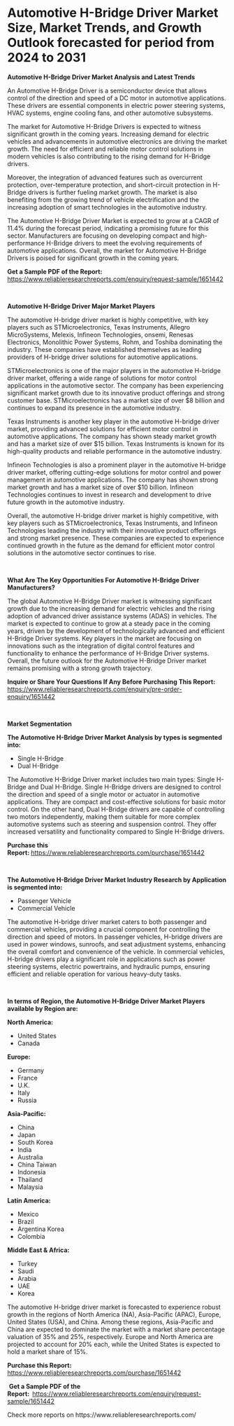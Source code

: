 <p><h1>Automotive H-Bridge Driver Market Size, Market Trends, and Growth Outlook forecasted for period from 2024 to 2031</h1></p><p><strong>Automotive H-Bridge Driver Market Analysis and Latest Trends</strong></p>
<p><p>An Automotive H-Bridge Driver is a semiconductor device that allows control of the direction and speed of a DC motor in automotive applications. These drivers are essential components in electric power steering systems, HVAC systems, engine cooling fans, and other automotive subsystems.</p><p>The market for Automotive H-Bridge Drivers is expected to witness significant growth in the coming years. Increasing demand for electric vehicles and advancements in automotive electronics are driving the market growth. The need for efficient and reliable motor control solutions in modern vehicles is also contributing to the rising demand for H-Bridge drivers.</p><p>Moreover, the integration of advanced features such as overcurrent protection, over-temperature protection, and short-circuit protection in H-Bridge drivers is further fueling market growth. The market is also benefiting from the growing trend of vehicle electrification and the increasing adoption of smart technologies in the automotive industry.</p><p>The Automotive H-Bridge Driver Market is expected to grow at a CAGR of 11.4% during the forecast period, indicating a promising future for this sector. Manufacturers are focusing on developing compact and high-performance H-Bridge drivers to meet the evolving requirements of automotive applications. Overall, the market for Automotive H-Bridge Drivers is poised for significant growth in the coming years.</p></p>
<p><strong>Get a Sample PDF of the Report:&nbsp;</strong> <a href="https://www.reliableresearchreports.com/enquiry/request-sample/1651442">https://www.reliableresearchreports.com/enquiry/request-sample/1651442</a></p>
<p>&nbsp;</p>
<p><strong>Automotive H-Bridge Driver Major Market Players</strong></p>
<p><p>The automotive H-bridge driver market is highly competitive, with key players such as STMicroelectronics, Texas Instruments, Allegro MicroSystems, Melexis, Infineon Technologies, onsemi, Renesas Electronics, Monolithic Power Systems, Rohm, and Toshiba dominating the industry. These companies have established themselves as leading providers of H-bridge driver solutions for automotive applications.</p><p>STMicroelectronics is one of the major players in the automotive H-bridge driver market, offering a wide range of solutions for motor control applications in the automotive sector. The company has been experiencing significant market growth due to its innovative product offerings and strong customer base. STMicroelectronics has a market size of over $8 billion and continues to expand its presence in the automotive industry.</p><p>Texas Instruments is another key player in the automotive H-bridge driver market, providing advanced solutions for efficient motor control in automotive applications. The company has shown steady market growth and has a market size of over $15 billion. Texas Instruments is known for its high-quality products and reliable performance in the automotive industry.</p><p>Infineon Technologies is also a prominent player in the automotive H-bridge driver market, offering cutting-edge solutions for motor control and power management in automotive applications. The company has shown strong market growth and has a market size of over $10 billion. Infineon Technologies continues to invest in research and development to drive future growth in the automotive industry.</p><p>Overall, the automotive H-bridge driver market is highly competitive, with key players such as STMicroelectronics, Texas Instruments, and Infineon Technologies leading the industry with their innovative product offerings and strong market presence. These companies are expected to experience continued growth in the future as the demand for efficient motor control solutions in the automotive sector continues to rise.</p></p>
<p>&nbsp;</p>
<p><strong>What Are The Key Opportunities For Automotive H-Bridge Driver Manufacturers?</strong></p>
<p><p>The global Automotive H-Bridge Driver market is witnessing significant growth due to the increasing demand for electric vehicles and the rising adoption of advanced driver assistance systems (ADAS) in vehicles. The market is expected to continue to grow at a steady pace in the coming years, driven by the development of technologically advanced and efficient H-Bridge Driver systems. Key players in the market are focusing on innovations such as the integration of digital control features and functionality to enhance the performance of H-Bridge Driver systems. Overall, the future outlook for the Automotive H-Bridge Driver market remains promising with a strong growth trajectory.</p></p>
<p><strong>Inquire or Share Your Questions If Any Before Purchasing This Report:</strong> <a href="https://www.reliableresearchreports.com/enquiry/pre-order-enquiry/1651442">https://www.reliableresearchreports.com/enquiry/pre-order-enquiry/1651442</a></p>
<p>&nbsp;</p>
<p><strong>Market Segmentation</strong></p>
<p><strong>The Automotive H-Bridge Driver Market Analysis by types is segmented into:</strong></p>
<p><ul><li>Single H-Bridge</li><li>Dual H-Bridge</li></ul></p>
<p><p>The Automotive H-Bridge Driver market includes two main types: Single H-Bridge and Dual H-Bridge. Single H-Bridge drivers are designed to control the direction and speed of a single motor or actuator in automotive applications. They are compact and cost-effective solutions for basic motor control. On the other hand, Dual H-Bridge drivers are capable of controlling two motors independently, making them suitable for more complex automotive systems such as steering and suspension control. They offer increased versatility and functionality compared to Single H-Bridge drivers.</p></p>
<p><strong>Purchase this Report:&nbsp;</strong><a href="https://www.reliableresearchreports.com/purchase/1651442">https://www.reliableresearchreports.com/purchase/1651442</a></p>
<p>&nbsp;</p>
<p><strong>The Automotive H-Bridge Driver Market Industry Research by Application is segmented into:</strong></p>
<p><ul><li>Passenger Vehicle</li><li>Commercial Vehicle</li></ul></p>
<p><p>The automotive H-bridge driver market caters to both passenger and commercial vehicles, providing a crucial component for controlling the direction and speed of motors. In passenger vehicles, H-bridge drivers are used in power windows, sunroofs, and seat adjustment systems, enhancing the overall comfort and convenience of the vehicle. In commercial vehicles, H-bridge drivers play a significant role in applications such as power steering systems, electric powertrains, and hydraulic pumps, ensuring efficient and reliable operation for various heavy-duty tasks.</p></p>
<p>&nbsp;</p>
<p><strong>In terms of Region, the Automotive H-Bridge Driver Market Players available by Region are:</strong></p>
<p>
    <p> <strong> North America: </strong>
        <ul>
            <li>United States</li>
            <li>Canada</li>
        </ul>
        </p> 
    <p> <strong> Europe: </strong>
        <ul>
            <li>Germany</li>
            <li>France</li>
            <li>U.K.</li>
            <li>Italy</li>
            <li>Russia</li>
        </ul>
        </p> 
    <p> <strong> Asia-Pacific: </strong>
        <ul>
            <li>China</li>
            <li>Japan</li>
            <li>South Korea</li>
            <li>India</li>
            <li>Australia</li>
            <li>China Taiwan</li>
            <li>Indonesia</li>
            <li>Thailand</li>
            <li>Malaysia</li>
        </ul>
        </p> 
    <p> <strong> Latin America: </strong>
        <ul>
            <li>Mexico</li>
            <li>Brazil</li>
            <li>Argentina Korea</li>
            <li>Colombia</li>
        </ul>
        </p> 
    <p> <strong> Middle East & Africa: </strong>
        <ul>
            <li>Turkey</li>
            <li>Saudi</li>
            <li>Arabia</li>
            <li>UAE</li>
            <li>Korea</li>
        </ul>
    </p>
    </p>
<p><p>The automotive H-bridge driver market is forecasted to experience robust growth in the regions of North America (NA), Asia-Pacific (APAC), Europe, United States (USA), and China. Among these regions, Asia-Pacific and China are expected to dominate the market with a market share percentage valuation of 35% and 25%, respectively. Europe and North America are projected to account for 20% each, while the United States is expected to hold a market share of 15%.</p></p>
<p><strong>Purchase this Report: </strong><a href="https://www.reliableresearchreports.com/purchase/1651442">https://www.reliableresearchreports.com/purchase/1651442</a></p>
<p>&nbsp;<strong>Get a Sample PDF of the Report:&nbsp;&nbsp;</strong><a href="https://www.reliableresearchreports.com/enquiry/request-sample/1651442">https://www.reliableresearchreports.com/enquiry/request-sample/1651442</a></p>
<p><strong></strong></p>
<p>Check more reports on https://www.reliableresearchreports.com/</p>